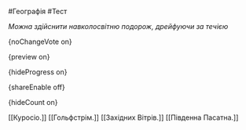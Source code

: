 #Географія #Тест

*Можна здійснити навколосвітню подорож, дрейфуючи за течією*

{noChangeVote on}

{preview on}

{hideProgress on}

{shareEnable off}

{hideCount on}

[[Курocio.]]
[[Гольфстрім.]]
[[Західних Вітрів.]]
[[Південна Пасатна.]]
